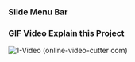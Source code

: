 ### Slide Menu Bar

### GIF Video Explain this Project

![1-Video (online-video-cutter com)](https://user-images.githubusercontent.com/60065412/81776704-b8260d80-9508-11ea-89b2-8ed10c0ea3e1.gif)
